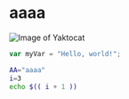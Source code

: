 # aaaa

![Image of Yaktocat](https://octodex.github.com/images/yaktocat.png)

``` javascript
var myVar = "Hello, world!";
```

``` bash
AA="aaaa"
i=3
echo $(( i + 1 ))
```
